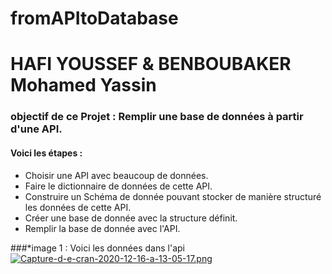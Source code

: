 # fromAPItoDatabase
# HAFI YOUSSEF & BENBOUBAKER Mohamed Yassin 
### objectif de ce Projet : Remplir une base de données à partir d'une API.
#### Voici les étapes :
  * Choisir une  API avec beaucoup de données.
  * Faire le dictionnaire de données de cette API.
  * Construire un Schéma de donnée pouvant stocker de manière structuré les données de cette API.
  * Créer une base de donnée avec la structure définit.
  * Remplir la base de donnée avec l'API.


###*image 1 : Voici les données dans l'api 
[![Capture-d-e-cran-2020-12-16-a-13-05-17.png](https://i.postimg.cc/d39GNBm1/Capture-d-e-cran-2020-12-16-a-13-05-17.png)](https://postimg.cc/dZL7LGfP)
